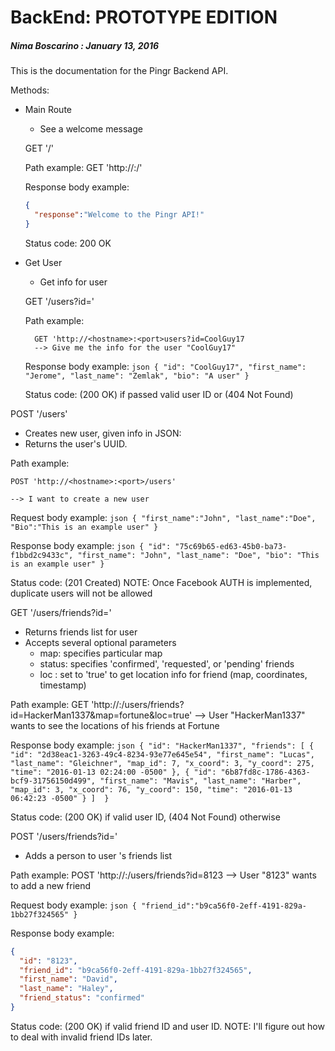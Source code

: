 # BackEnd: PROTOTYPE EDITION
##### Nima Boscarino : January 13, 2016

This is the documentation for the Pingr Backend API.

Methods:

- Main Route
  - See a welcome message
  
  GET '/'
  
  Path example:
      GET 'http://<hostname>:<port>/'

  Response body example:
    ```json  
    {
      "response":"Welcome to the Pingr API!"
    }
    ```
  Status code: 200 OK

- Get User
    - Get info for user <id>
    
    GET '/users?id=<id>'
  
    Path example:
    
        GET 'http://<hostname>:<port>users?id=CoolGuy17
        --> Give me the info for the user "CoolGuy17"

    Response body example:
      ```json
        {
        "id": "CoolGuy17",
        "first_name": "Jerome",
        "last_name": "Zemlak",
        "bio": "A user"
      }
      ```

    Status code: (200 OK) if passed valid user ID  or (404 Not Found)

POST '/users'
  - Creates new user, given info in JSON:
  - Returns the user's UUID.

  Path example:
    
    POST 'http://<hostname>:<port>/users'
    
    --> I want to create a new user
  
  Request body example:
    ```json
    {
      "first_name":"John",
      "last_name":"Doe",
      "Bio":"This is an example user"
    }
    ```
    
  Response body example:
    ```json
    {
      "id": "75c69b65-ed63-45b0-ba73-f1bbd2c9433c",
      "first_name": "John",
      "last_name": "Doe",
      "bio": "This is an example user"
    }
    ```
  
  Status code: (201 Created)
  NOTE: Once Facebook AUTH is implemented, duplicate users will not be allowed

GET '/users/friends?id=<id>'
  - Returns friends list for user <id>
  - Accepts several optional parameters
    - map: specifies particular map
    - status: specifies 'confirmed', 'requested', or 'pending' friends
    - loc : set to 'true' to get location info for friend (map, coordinates, timestamp)

  Path example:
    GET 'http://<hostname>:<port>/users/friends?id=HackerMan1337&map=fortune&loc=true'
    --> User "HackerMan1337" wants to see the locations of his friends at Fortune

  Response body example:
    ```json
    {
      "id": "HackerMan1337",
      "friends": [
        {
          "id": "2d38eac1-3263-49c4-8234-93e77e645e54",
          "first_name": "Lucas",
          "last_name": "Gleichner",
          "map_id": 7,
          "x_coord": 3,
          "y_coord": 275,
          "time": "2016-01-13 02:24:00 -0500"
        },
        {
          "id": "6b87fd8c-1786-4363-bcf9-31756150d499",
          "first_name": "Mavis",
          "last_name": "Harber",
          "map_id": 3,
          "x_coord": 76,
          "y_coord": 150,
          "time": "2016-01-13 06:42:23 -0500"
        }
      ] 
    }
    ```

  Status code: (200 OK) if valid user ID, (404 Not Found) otherwise

POST '/users/friends?id=<id>'
  - Adds a person to user <id>'s friends list

  Path example:
    POST 'http://<hostname>:<port>/users/friends?id=8123
    --> User "8123" wants to add a new friend
  
  Request body example:
    ```json
    {
      "friend_id":"b9ca56f0-2eff-4191-829a-1bb27f324565"
    }
    ```

  Response body example:
  ```json
  {
    "id": "8123",
    "friend_id": "b9ca56f0-2eff-4191-829a-1bb27f324565",
    "first_name": "David",
    "last_name": "Haley",
    "friend_status": "confirmed"
  }
  ```

  Status code: (200 OK) if valid friend ID and user ID.
  NOTE: I'll figure out how to deal with invalid friend IDs later.
